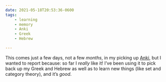 ```yaml
---
date: 2021-05-18T20:53:36-0600
tags:
    - learning
    - memory
    - Anki
    - Greek
    - Hebrew

---
```


This comes just a few days, not a few *months*, in my picking up [Anki], but I wanted to report because: so far I *really* like it! I’ve been using it to pick back up my Greek and Hebrew as well as to learn new things (like set and category theory), and it’s *good*.

[Anki]: https://apps.ankiweb.net